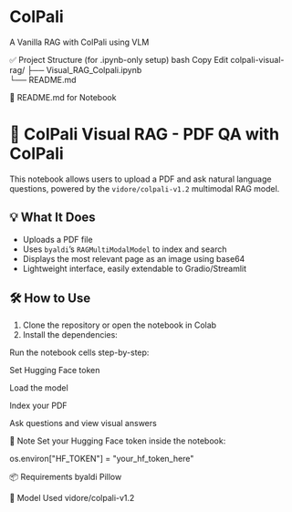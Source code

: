 # ColPali
A Vanilla RAG with ColPali using VLM

✅ Project Structure (for .ipynb-only setup)
bash
Copy
Edit
colpali-visual-rag/
├── Visual_RAG_Colpali.ipynb    
└── README.md        



📄 README.md for Notebook

# 🧠 ColPali Visual RAG - PDF QA with ColPali

This notebook allows users to upload a PDF and ask natural language questions, powered by the `vidore/colpali-v1.2` multimodal RAG model.

## 💡 What It Does

- Uploads a PDF file
- Uses `byaldi`’s `RAGMultiModalModel` to index and search
- Displays the most relevant page as an image using base64
- Lightweight interface, easily extendable to Gradio/Streamlit

## 🛠️ How to Use

1. Clone the repository or open the notebook in Colab
2. Install the dependencies:

Run the notebook cells step-by-step:

Set Hugging Face token

Load the model

Index your PDF

Ask questions and view visual answers

🔐 Note
Set your Hugging Face token inside the notebook:

os.environ["HF_TOKEN"] = "your_hf_token_here"

📦 Requirements
byaldi
Pillow

🤖 Model Used
vidore/colpali-v1.2
